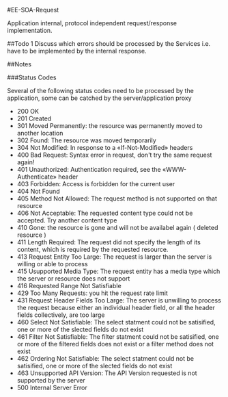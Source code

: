 #EE-SOA-Request

Application internal, protocol independent request/response implementation.

##Todo
  1 Discuss which errors should be processed by the Services i.e. have to be implemented by the internal response.

##Notes

###Status Codes

Several of the following status codes need to be processed by the application, some can be catched by the server/application proxy

  - 200 OK
  - 201 Created
  - 301 Moved Permanently: the resource was permanently moved to another location
  - 302 Found: The resource was moved temporarily
  - 304 Not Modified: In response to a «If-Not-Modified» headers
  - 400 Bad Request: Syntax error in request, don't try the same request again!
  - 401 Unauthorized: Authentication required, see the «WWW-Authenticate» header
  - 403 Forbidden: Access is forbidden for the current user
  - 404 Not Found
  - 405 Method Not Allowed: The request method is not supported on that resource
  - 406 Not Acceptable: The requested content type could not be accepted. Try another content type
  - 410 Gone: the resource is gone and will not be availabel again ( deleted resource )
  - 411 Length Required: The request did not specify the length of its content, which is required by the requested resource.
  - 413 Request Entity Too Large: The request is larger than the server is willing or able to process
  - 415 Usupported Media Type: The request entity has a media type which the server or resource does not support
  - 416 Requested Range Not Satisfiable
  - 429 Too Many Requests: you hit the request rate limit
  - 431 Request Header Fields Too Large: The server is unwilling to process the request because either an individual header field, or all the header fields collectively, are too large
  - 460 Select Not Satisfiable: The select statment could not be satisified, one or more of the slected fields do not exist
  - 461 Filter Not Satisfiable: The filter statment could not be satisified, one or more of the filtered fields does not exist or a filter method does not exist
  - 462 Ordering Not Satisfiable: The select statment could not be satisified, one or more of the slected fields do not exist
  - 463 Unsupported API Version: The API Version requested is not supported by the server
  - 500 Internal Server Error